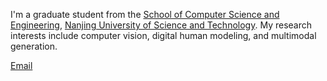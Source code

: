 

I'm a graduate student from the [School of Computer Science and Engineering](https://cs.njust.edu.cn/), [Nanjing University of Science and Technology](https://www.njust.edu.cn/). My research interests include computer vision, digital human modeling, and multimodal generation.

[Email](mailto:zjm@njust.edu.cn)
